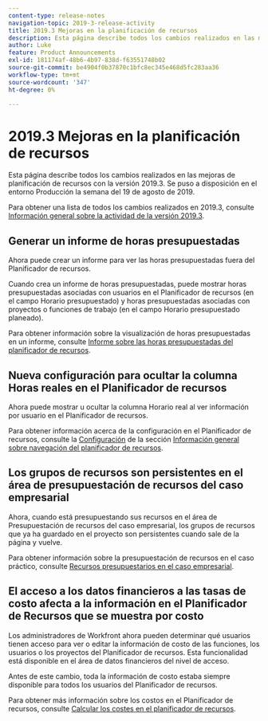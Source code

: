 ```yaml
---
content-type: release-notes
navigation-topic: 2019-3-release-activity
title: 2019.3 Mejoras en la planificación de recursos
description: Esta página describe todos los cambios realizados en las mejoras de planificación de recursos con la versión 2019.3. Se puso a disposición en el entorno Producción la semana del 19 de agosto de 2019.
author: Luke
feature: Product Announcements
exl-id: 181174af-48b6-4b97-838d-f63551748b02
source-git-commit: be4904f0b37870c1bfc8ec345e468d5fc283aa36
workflow-type: tm+mt
source-wordcount: '347'
ht-degree: 0%

---
```


# 2019.3 Mejoras en la planificación de recursos

Esta página describe todos los cambios realizados en las mejoras de planificación de recursos con la versión 2019.3. Se puso a disposición en el entorno Producción la semana del 19 de agosto de 2019.

Para obtener una lista de todos los cambios realizados en 2019.3, consulte [Información general sobre la actividad de la versión 2019.3](../../../../product-announcements/product-releases/quarterly-release-archive/2019.3-release-activity/2019.3-release-activity-overview.md).

## Generar un informe de horas presupuestadas

Ahora puede crear un informe para ver las horas presupuestadas fuera del Planificador de recursos.

Cuando crea un informe de horas presupuestadas, puede mostrar horas presupuestadas asociadas con usuarios en el Planificador de recursos (en el campo Horario presupuestado) y horas presupuestadas asociadas con proyectos o funciones de trabajo (en el campo Horario presupuestado planeado).

Para obtener información sobre la visualización de horas presupuestadas en un informe, consulte [Informe sobre las horas presupuestadas del planificador de recursos](../../../../resource-mgmt/resource-planning/report-on-budgeted-hours.md).

## Nueva configuración para ocultar la columna Horas reales en el Planificador de recursos

Ahora puede mostrar u ocultar la columna Horario real al ver información por usuario en el Planificador de recursos.

Para obtener información acerca de la configuración en el Planificador de recursos, consulte la [Configuración](../../../../resource-mgmt/resource-planning/resource-planner-navigation.md#settings) de la sección [Información general sobre navegación del planificador de recursos](../../../../resource-mgmt/resource-planning/resource-planner-navigation.md).

## Los grupos de recursos son persistentes en el área de presupuestación de recursos del caso empresarial

Ahora, cuando está presupuestando sus recursos en el área de Presupuestación de recursos del caso empresarial, los grupos de recursos que ya ha guardado en el proyecto son persistentes cuando sale de la página y vuelve.

Para obtener información sobre la presupuestación de recursos en el caso práctico, consulte [Recursos presupuestarios en el caso empresarial](../../../../manage-work/projects/define-a-business-case/budget-resources-in-business-case.md).

## El acceso a los datos financieros a las tasas de costo afecta a la información en el Planificador de Recursos que se muestra por costo

Los administradores de Workfront ahora pueden determinar qué usuarios tienen acceso para ver o editar la información de costo de las funciones, los usuarios o los proyectos del Planificador de recursos. Esta funcionalidad está disponible en el área de datos financieros del nivel de acceso.

Antes de este cambio, toda la información de costo estaba siempre disponible para todos los usuarios del Planificador de recursos.

Para obtener más información sobre los costos en el Planificador de recursos, consulte [Calcular los costes en el planificador de recursos](../../../../resource-mgmt/resource-planning/calculate-costs-resource-planner.md).

